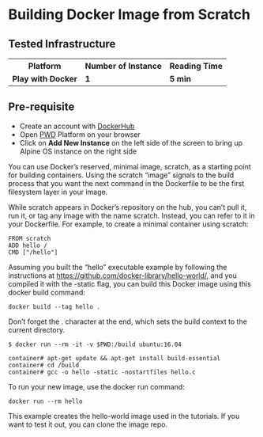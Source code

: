 # Building Docker Image from Scratch


## Tested Infrastructure

<table class="tg">
  <tr>
    <th class="tg-yw4l"><b>Platform</b></th>
    <th class="tg-yw4l"><b>Number of Instance</b></th>
    <th class="tg-yw4l"><b>Reading Time</b></th>
    
  </tr>
  <tr>
    <td class="tg-yw4l"><b> Play with Docker</b></td>
    <td class="tg-yw4l"><b>1</b></td>
    <td class="tg-yw4l"><b>5 min</b></td>
    
  </tr>
  
</table>

## Pre-requisite

- Create an account with [DockerHub](https://hub.docker.com)
- Open [PWD](https://labs.play-with-docker.com/) Platform on your browser 
- Click on **Add New Instance** on the left side of the screen to bring up Alpine OS instance on the right side

You can use Docker’s reserved, minimal image, scratch, as a starting point for building containers. Using the scratch “image” signals to the build process that you want the next command in the Dockerfile to be the first filesystem layer in your image.

While scratch appears in Docker’s repository on the hub, you can’t pull it, run it, or tag any image with the name scratch. 
Instead, you can refer to it in your Dockerfile. For example, to create a minimal container using scratch:

```
FROM scratch
ADD hello /
CMD ["/hello"]
```

Assuming you built the “hello” executable example by following the instructions at https://github.com/docker-library/hello-world/, and you compiled it with the -static flag, you can build this Docker image using this docker build command:

```
docker build --tag hello .
```

Don’t forget the . character at the end, which sets the build context to the current directory.

```
$ docker run --rm -it -v $PWD:/build ubuntu:16.04

container# apt-get update && apt-get install build-essential
container# cd /build
container# gcc -o hello -static -nostartfiles hello.c
```

To run your new image, use the docker run command:

```
docker run --rm hello
```

This example creates the hello-world image used in the tutorials. If you want to test it out, you can clone the image repo.
